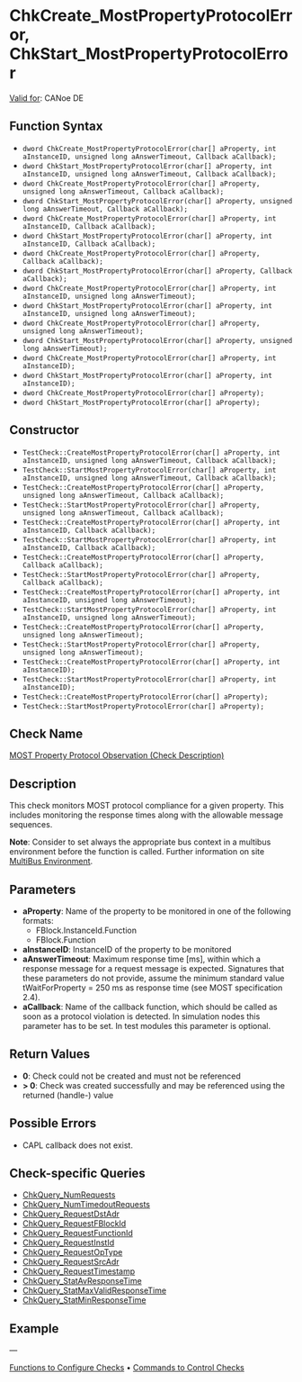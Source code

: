 # ChkCreate_MostPropertyProtocolError, ChkStart_MostPropertyProtocolError

[Valid for](../../../Shared/FeatureAvailability.md):  CANoe DE

## Function Syntax

- `dword ChkCreate_MostPropertyProtocolError(char[] aProperty, int aInstanceID, unsigned long aAnswerTimeout, Callback aCallback);`
- `dword ChkStart_MostPropertyProtocolError(char[] aProperty, int aInstanceID, unsigned long aAnswerTimeout, Callback aCallback);`
- `dword ChkCreate_MostPropertyProtocolError(char[] aProperty, unsigned long aAnswerTimeout, Callback aCallback);`
- `dword ChkStart_MostPropertyProtocolError(char[] aProperty, unsigned long aAnswerTimeout, Callback aCallback);`
- `dword ChkCreate_MostPropertyProtocolError(char[] aProperty, int aInstanceID, Callback aCallback);`
- `dword ChkStart_MostPropertyProtocolError(char[] aProperty, int aInstanceID, Callback aCallback);`
- `dword ChkCreate_MostPropertyProtocolError(char[] aProperty, Callback aCallback);`
- `dword ChkStart_MostPropertyProtocolError(char[] aProperty, Callback aCallback);`
- `dword ChkCreate_MostPropertyProtocolError(char[] aProperty, int aInstanceID, unsigned long aAnswerTimeout);`
- `dword ChkStart_MostPropertyProtocolError(char[] aProperty, int aInstanceID, unsigned long aAnswerTimeout);`
- `dword ChkCreate_MostPropertyProtocolError(char[] aProperty, unsigned long aAnswerTimeout);`
- `dword ChkStart_MostPropertyProtocolError(char[] aProperty, unsigned long aAnswerTimeout);`
- `dword ChkCreate_MostPropertyProtocolError(char[] aProperty, int aInstanceID);`
- `dword ChkStart_MostPropertyProtocolError(char[] aProperty, int aInstanceID);`
- `dword ChkCreate_MostPropertyProtocolError(char[] aProperty);`
- `dword ChkStart_MostPropertyProtocolError(char[] aProperty);`

## Constructor

- `TestCheck::CreateMostPropertyProtocolError(char[] aProperty, int aInstanceID, unsigned long aAnswerTimeout, Callback aCallback);`
- `TestCheck::StartMostPropertyProtocolError(char[] aProperty, int aInstanceID, unsigned long aAnswerTimeout, Callback aCallback);`
- `TestCheck::CreateMostPropertyProtocolError(char[] aProperty, unsigned long aAnswerTimeout, Callback aCallback);`
- `TestCheck::StartMostPropertyProtocolError(char[] aProperty, unsigned long aAnswerTimeout, Callback aCallback);`
- `TestCheck::CreateMostPropertyProtocolError(char[] aProperty, int aInstanceID, Callback aCallback);`
- `TestCheck::StartMostPropertyProtocolError(char[] aProperty, int aInstanceID, Callback aCallback);`
- `TestCheck::CreateMostPropertyProtocolError(char[] aProperty, Callback aCallback);`
- `TestCheck::StartMostPropertyProtocolError(char[] aProperty, Callback aCallback);`
- `TestCheck::CreateMostPropertyProtocolError(char[] aProperty, int aInstanceID, unsigned long aAnswerTimeout);`
- `TestCheck::StartMostPropertyProtocolError(char[] aProperty, int aInstanceID, unsigned long aAnswerTimeout);`
- `TestCheck::CreateMostPropertyProtocolError(char[] aProperty, unsigned long aAnswerTimeout);`
- `TestCheck::StartMostPropertyProtocolError(char[] aProperty, unsigned long aAnswerTimeout);`
- `TestCheck::CreateMostPropertyProtocolError(char[] aProperty, int aInstanceID);`
- `TestCheck::StartMostPropertyProtocolError(char[] aProperty, int aInstanceID);`
- `TestCheck::CreateMostPropertyProtocolError(char[] aProperty);`
- `TestCheck::StartMostPropertyProtocolError(char[] aProperty);`

## Check Name

[MOST Property Protocol Observation (Check Description)](../../../TestCommands/CheckDescriptions/CDMOSTPropertyProtocolObservation.md)

## Description

This check monitors MOST protocol compliance for a given property. This includes monitoring the response times along with the allowable message sequences.

**Note**: Consider to set always the appropriate bus context in a multibus environment before the function is called. Further information on site [MultiBus Environment](../../../Shared/CAPL/General/TestMultiBusEnvironment.md).

## Parameters

- **aProperty**: Name of the property to be monitored in one of the following formats:
  - FBlock.InstanceId.Function
  - FBlock.Function
- **aInstanceID**: InstanceID of the property to be monitored
- **aAnswerTimeout**: Maximum response time [ms], within which a response message for a request message is expected. Signatures that these parameters do not provide, assume the minimum standard value tWaitForProperty = 250 ms as response time (see MOST specification 2.4).
- **aCallback**: Name of the callback function, which should be called as soon as a protocol violation is detected. In simulation nodes this parameter has to be set. In test modules this parameter is optional.

## Return Values

- **0**: Check could not be created and must not be referenced
- **\> 0**: Check was created successfully and may be referenced using the returned (handle-) value

## Possible Errors

- CAPL callback does not exist.

## Check-specific Queries

- [ChkQuery_NumRequests](CAPLfunctionChkQueryNumRequests.md)
- [ChkQuery_NumTimedoutRequests](CAPLfunctionChkQueryNumTimedoutRequests.md)
- [ChkQuery_RequestDstAdr](CAPLfunctionChkQueryRequestDstAdr.md)
- [ChkQuery_RequestFBlockId](CAPLfunctionChkQueryRequestFBlockId.md)
- [ChkQuery_RequestFunctionId](CAPLfunctionChkQueryRequestFunctionId.md)
- [ChkQuery_RequestInstId](CAPLfunctionChkQueryRequestInstId.md)
- [ChkQuery_RequestOpType](CAPLfunctionChkQueryRequestOpType.md)
- [ChkQuery_RequestSrcAdr](CAPLfunctionChkQueryRequestSrcAdr.md)
- [ChkQuery_RequestTimestamp](CAPLfunctionChkQueryRequestTimestamp.md)
- [ChkQuery_StatAvResponseTime](CAPLfunctionChkQueryStatAvResponseTime.md)
- [ChkQuery_StatMaxValidResponseTime](CAPLfunctionChkQueryStatMaxValidResponseTime.md)
- [ChkQuery_StatMinResponseTime](CAPLfunctionChkQueryStatMinResponseTime.md)

## Example

—

[Functions to Configure Checks](../CAPLfunctionsTSLConfigurationFunctions.md) • [Commands to Control Checks](../CAPLfunctionsTSLCheckControlCommands.md)
